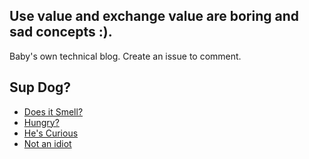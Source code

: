## Use value and exchange value are boring and sad concepts :).

Baby's own technical blog. Create an issue to comment.

## Sup Dog?

- [Does it Smell?](http://www.sbnation.com/lookit/2016/11/27/13759098/ravens-kicker-justin-tucker-started-his-press-conference-with-an-updog-joke)
- [Hungry?](http://supdogs.com)  
- [He's Curious](https://giphy.com/gifs/dog-sup-paul-windle-l41lShcuautqDZc5i)
- [Not an idiot](http://metro.co.uk/2015/01/16/what-is-updog-an-idiots-guide-5024634/)
